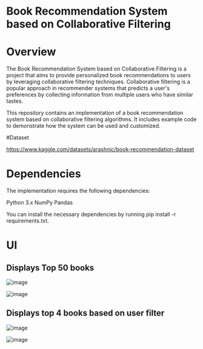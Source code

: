 # Book Recommendation System based on Collaborative Filtering

# Overview
The Book Recommendation System based on Collaborative Filtering is a project that aims to provide personalized book recommendations to users by leveraging collaborative filtering techniques. Collaborative filtering is a popular approach in recommender systems that predicts a user's preferences by collecting information from multiple users who have similar tastes.

This repository contains an implementation of a book recommendation system based on collaborative filtering algorithms. It includes example code to demonstrate how the system can be used and customized.

#Dataset

https://www.kaggle.com/datasets/arashnic/book-recommendation-dataset

# Dependencies
The implementation requires the following dependencies:

Python 3.x
NumPy
Pandas

You can install the necessary dependencies by running pip install -r requirements.txt.

# UI

## Displays Top 50 books

![image](https://github.com/taherafirdose/Book_Recommendation/assets/66288578/e454ba5c-2175-4143-9e47-dfeaf8b2902a)

![image](https://github.com/taherafirdose/Book_Recommendation/assets/66288578/332f3d91-f34d-4d24-a290-1c798ff00abb)

## Displays top 4 books based on user filter

![image](https://github.com/taherafirdose/Book_Recommendation/assets/66288578/90701b4a-ac38-4ebe-8432-6a92224df51b)

![image](https://github.com/taherafirdose/Book_Recommendation/assets/66288578/ac62a66c-2ba3-4173-9725-0fdd1104ef3f)


